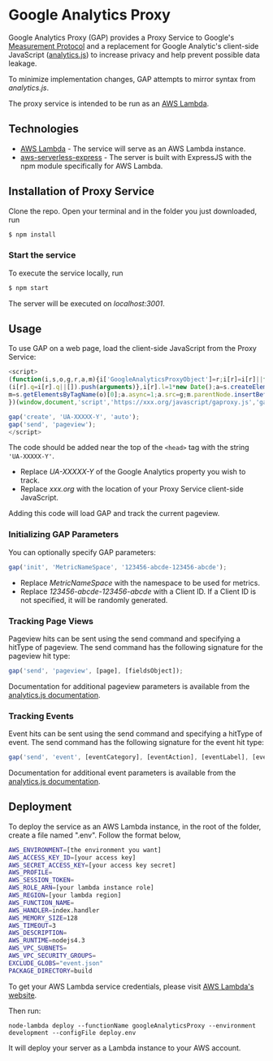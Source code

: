 # Google Analytics Proxy

Google Analytics Proxy (GAP) provides a Proxy Service to Google's [Measurement Protocol](https://developers.google.com/analytics/devguides/collection/protocol/v1/) and a replacement for Google Analytic's 
client-side JavaScript ([analytics.js](https://developers.google.com/analytics/devguides/collection/analyticsjs/))
to increase privacy and help prevent possible data leakage.

To minimize implementation changes, GAP attempts to mirror syntax from _analytics.js_.
 
The proxy service is intended to be run as an [AWS Lambda](https://aws.amazon.com/lambda/).

## Technologies

  - [AWS Lambda](https://aws.amazon.com/lambda/) - The service will serve as an AWS Lambda instance.
  - [aws-serverless-express](https://github.com/awslabs/aws-serverless-express) - The server is built with ExpressJS with the npm module specifically for AWS Lambda.


## Installation of Proxy Service

Clone the repo. Open your terminal and in the folder you just downloaded, run 
```sh
$ npm install
```

### Start the service
To execute the service locally, run 
```sh
$ npm start
```
The server will be executed on _localhost:3001_.

## Usage

To use GAP on a web page, load the client-side JavaScript from the Proxy Service:
 

```javascript
<script>
(function(i,s,o,g,r,a,m){i['GoogleAnalyticsProxyObject']=r;i[r]=i[r]||function(){
(i[r].q=i[r].q||[]).push(arguments)},i[r].l=1*new Date();a=s.createElement(o),
m=s.getElementsByTagName(o)[0];a.async=1;a.src=g;m.parentNode.insertBefore(a,m)
})(window,document,'script','https://xxx.org/javascript/gaproxy.js','gap');

gap('create', 'UA-XXXXX-Y', 'auto');
gap('send', 'pageview');
</script>
```

The code should be added near the top of the `<head>` tag with the string `'UA-XXXXX-Y'`.
 
- Replace _UA-XXXXX-Y_  of the Google Analytics property you wish to track.
- Replace _xxx.org_  with the location of your Proxy Service client-side JavaScript.

Adding this code will load GAP and track the current pageview.

### Initializing GAP Parameters

You can optionally specify GAP parameters:

```javascript
gap('init', 'MetricNameSpace', '123456-abcde-123456-abcde');
```

- Replace _MetricNameSpace_ with the namespace to be used for metrics.
- Replace _123456-abcde-123456-abcde_ with a Client ID. If a Client ID is not specified, it will 
be randomly generated.



### Tracking Page Views

Pageview hits can be sent using the send command and specifying a hitType of pageview. The send command has the following signature for the pageview hit type:

```javascript
gap('send', 'pageview', [page], [fieldsObject]);
```

Documentation for additional pageview parameters is available from the
[analytics.js documentation](https://developers.google.com/analytics/devguides/collection/analyticsjs/pages). 

### Tracking Events

Event hits can be sent using the send command and specifying a hitType of event. The send command has the following signature for the event hit type:

```javascript
gap('send', 'event', [eventCategory], [eventAction], [eventLabel], [eventValue], [fieldsObject]);
```
Documentation for additional event parameters is available from the
[analytics.js documentation](https://developers.google.com/analytics/devguides/collection/analyticsjs/events). 


## Deployment

To deploy the service as an AWS Lambda instance, in the root of the folder, create a file named ".env". Follow the format below,

```sh
AWS_ENVIRONMENT=[the environment you want]
AWS_ACCESS_KEY_ID=[your access key]
AWS_SECRET_ACCESS_KEY=[your access key secret]
AWS_PROFILE=
AWS_SESSION_TOKEN=
AWS_ROLE_ARN=[your lambda instance role]
AWS_REGION=[your lambda region]
AWS_FUNCTION_NAME=
AWS_HANDLER=index.handler
AWS_MEMORY_SIZE=128
AWS_TIMEOUT=3
AWS_DESCRIPTION=
AWS_RUNTIME=nodejs4.3
AWS_VPC_SUBNETS=
AWS_VPC_SECURITY_GROUPS=
EXCLUDE_GLOBS="event.json"
PACKAGE_DIRECTORY=build
```

To get your AWS Lambda service credentials, please visit [AWS Lambda's website](https://aws.amazon.com/lambda/).

Then run:

```
node-lambda deploy --functionName googleAnalyticsProxy --environment development --configFile deploy.env
```

It will deploy your server as a Lambda instance to your AWS account.